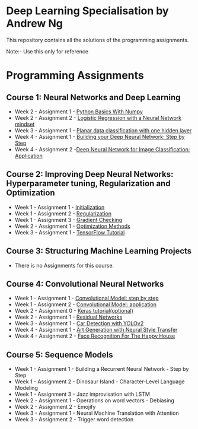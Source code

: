 # Deep Learning Specialisation by Andrew Ng

This repository contains all the solutions of the programming assignments.

Note:- Use this only for reference

# Programming Assignments
  ## Course 1: Neural Networks and Deep Learning

   -  Week 2 - Assignment 1 - [Python Basics With Numpy](https://github.com/udaykiranreddykondreddy/deep_learning_coursera_assignments/blob/master/Neural_Networks_and_Deep_Learning/week2/Python%2BBasics%2BWith%2BNumpy%2Bv3.ipynb)
   -  Week 2 - Assignment 2 - [Logistic Regression with a Neural Network mindset](https://github.com/udaykiranreddykondreddy/deep_learning_coursera_assignments/blob/master/Neural_Networks_and_Deep_Learning/week2/Logistic%2BRegression%2Bwith%2Ba%2BNeural%2BNetwork%2Bmindset%2Bv5.ipynb)
   -  Week 3 - Assignment 1 - [Planar data classification with one hidden layer](https://github.com/udaykiranreddykondreddy/deep_learning_coursera_assignments/blob/master/Neural_Networks_and_Deep_Learning/week3/Planar%2Bdata%2Bclassification%2Bwith%2Bone%2Bhidden%2Blayer%2Bv5.ipynb)
   -  Week 4 - Assignment 1 - [Building your Deep Neural Network: Step by Step](https://github.com/udaykiranreddykondreddy/deep_learning_coursera_assignments/blob/master/Neural_Networks_and_Deep_Learning/week4/Building%2Byour%2BDeep%2BNeural%2BNetwork%2B-%2BStep%2Bby%2BStep%2Bv8.ipynb)
   -  Week 4 - Assignment 2 -[Deep Neural Network for Image Classification: Application](https://github.com/udaykiranreddykondreddy/deep_learning_coursera_assignments/blob/master/Neural_Networks_and_Deep_Learning/week4/Deep%2BNeural%2BNetwork%2B-%2BApplication%2Bv8.ipynb)
   
  ## Course 2: Improving Deep Neural Networks: Hyperparameter tuning, Regularization and Optimization

   -  Week 1 - Assignment 1 - [Initialization](https://github.com/udaykiranreddykondreddy/deep_learning_coursera_assignments/blob/master/Improving%20Deep%20Neural%20Networks/week1/Initialization.ipynb)
   -  Week 1 - Assignment 2 - [Regularization](https://github.com/udaykiranreddykondreddy/deep_learning_coursera_assignments/blob/master/Improving%20Deep%20Neural%20Networks/week1/Regularization%2B-%2Bv2.ipynb)
   -  Week 1 - Assignment 3 - [Gradient Checking](https://github.com/udaykiranreddykondreddy/deep_learning_coursera_assignments/blob/master/Improving%20Deep%20Neural%20Networks/week1/Gradient%2BChecking%2Bv1.ipynb)
   -  Week 2 - Assignment 1 - [Optimization Methods](https://github.com/udaykiranreddykondreddy/deep_learning_coursera_assignments/blob/master/Improving%20Deep%20Neural%20Networks/week2/Optimization%2Bmethods.ipynb)
   -  Week 3 - Assignment 1 - [TensorFlow Tutorial](https://github.com/udaykiranreddykondreddy/deep_learning_coursera_assignments/blob/master/Improving%20Deep%20Neural%20Networks/week3/Tensorflow%2BTutorial.ipynb)
  ## Course 3: Structuring Machine Learning Projects

   - There is no Assignments for this course.
  ## Course 4: Convolutional Neural Networks

   -  Week 1 - Assignment 1 - [Convolutional Model: step by step](https://github.com/udaykiranreddykondreddy/deep_learning_coursera_assignments/blob/master/Convolutional%20Neural%20Networks%20Prev/week1/Convolution%2Bmodel%2B-%2BStep%2Bby%2BStep%2B-%2Bv2.ipynb)
   -  Week 1 - Assignment 2 - [Convolutional Model: application](https://github.com/udaykiranreddykondreddy/deep_learning_coursera_assignments/blob/master/Convolutional%20Neural%20Networks%20Prev/week1/Convolution%2Bmodel%2B-%2BApplication%2B-%2Bv1.ipynb)
   -  Week 2 - Assignment 0 - [Keras tutorial(optional)](https://github.com/udaykiranreddykondreddy/deep_learning_coursera_assignments/blob/master/Convolutional%20Neural%20Networks%20Prev/week2/Keras%2B-%2BTutorial%2B-%2BHappy%2BHouse%2Bv2.ipynb)
   -  Week 2 - Assignment 1 - [Residual Networks](https://github.com/udaykiranreddykondreddy/deep_learning_coursera_assignments/blob/master/Convolutional%20Neural%20Networks%20Prev/week2/Residual%2BNetworks%2B-%2Bv2.ipynb)
   -  Week 3 - Assignment 1 - [Car Detection with YOLOv2](https://github.com/udaykiranreddykondreddy/deep_learning_coursera_assignments/blob/master/Convolutional%20Neural%20Networks%20Prev/week3/Autonomous%2Bdriving%2Bapplication%2B-%2BCar%2Bdetection%2B-%2Bv3.ipynb)
   -  Week 4 - Assignment 1 - [Art Generation with Neural Style Transfer](https://github.com/udaykiranreddykondreddy/deep_learning_coursera_assignments/blob/master/Convolutional%20Neural%20Networks%20Prev/week4/Art%2BGeneration%2Bwith%2BNeural%2BStyle%2BTransfer%2B-%2Bv2.ipynb)
   -  Week 4 - Assignment 2 - [Face Recognition For The Happy House](https://github.com/udaykiranreddykondreddy/deep_learning_coursera_assignments/blob/master/Convolutional%20Neural%20Networks%20Prev/week4/Face%2BRecognition%2Bfor%2Bthe%2BHappy%2BHouse%2B-%2Bv3.ipynb)
  ## Course 5: Sequence Models

   -  Week 1 - Assignment 1 - Building a Recurrent Neural Network - Step by Step
   -  Week 1 - Assignment 2 - Dinosaur Island - Character-Level Language Modeling
   -  Week 1 - Assignment 3 - Jazz improvisation with LSTM
   -  Week 2 - Assignment 1 - Operations on word vectors - Debiasing
   -  Week 2 - Assignment 2 - Emojify
   -  Week 3 - Assignment 1 - Neural Machine Translation with Attention
   -  Week 3 - Assignment 2 - Trigger word detection
